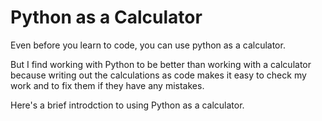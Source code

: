 # Python as a Calculator

Even before you learn to code, you can use python as a calculator.

But I find working with Python to be better than working with a calculator
because writing out the calculations as code makes it easy to check my work
and to fix them if they have any mistakes.

Here's a brief introdction to using Python as a calculator.
